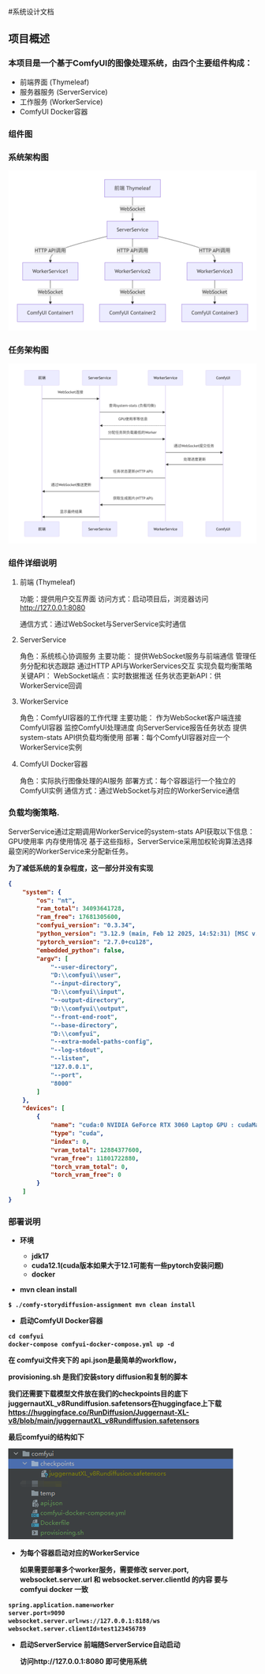 #系统设计文档
## 项目概述
### 本项目是一个基于ComfyUI的图像处理系统，由四个主要组件构成：

- 前端界面 (Thymeleaf) 
- 服务器服务 (ServerService)
- 工作服务 (WorkerService)
- ComfyUI Docker容器

### 组件图
### 系统架构图
![任务架构图](docs/workflow2.png)

### 任务架构图
![系统架构图](docs/workflow1.png)


### 组件详细说明
1. 前端 (Thymeleaf)
   
   功能：提供用户交互界面
   访问方式：启动项目后，浏览器访问 http://127.0.0.1:8080
   
   通信方式：通过WebSocket与ServerService实时通信
2. ServerService
   
   角色：系统核心协调服务
   主要功能：
   提供WebSocket服务与前端通信
   管理任务分配和状态跟踪
   通过HTTP API与WorkerServices交互
   实现负载均衡策略
   关键API：
   WebSocket端点：实时数据推送
   任务状态更新API：供WorkerService回调
3. WorkerService
   
   角色：ComfyUI容器的工作代理
   主要功能：
   作为WebSocket客户端连接ComfyUI容器
   监控ComfyUI处理进度
   向ServerService报告任务状态
   提供system-stats API供负载均衡使用
   部署：每个ComfyUI容器对应一个WorkerService实例
4. ComfyUI Docker容器
   
   角色：实际执行图像处理的AI服务
   部署方式：每个容器运行一个独立的ComfyUI实例
   通信方式：通过WebSocket与对应的WorkerService通信


### 负载均衡策略.
ServerService通过定期调用WorkerService的system-stats API获取以下信息：
GPU使用率
内存使用情况
基于这些指标，ServerService采用加权轮询算法选择最空闲的WorkerService来分配新任务。

<b>为了减低系统的复杂程度，这一部分并没有实现 <b>
```json
{
    "system": {
        "os": "nt",
        "ram_total": 34093641728,
        "ram_free": 17681305600,
        "comfyui_version": "0.3.34",
        "python_version": "3.12.9 (main, Feb 12 2025, 14:52:31) [MSC v.1942 64 bit (AMD64)]",
        "pytorch_version": "2.7.0+cu128",
        "embedded_python": false,
        "argv": [
            "--user-directory",
            "D:\\comfyui\\user",
            "--input-directory",
            "D:\\comfyui\\input",
            "--output-directory",
            "D:\\comfyui\\output",
            "--front-end-root",
            "--base-directory",
            "D:\\comfyui",
            "--extra-model-paths-config",
            "--log-stdout",
            "--listen",
            "127.0.0.1",
            "--port",
            "8000"
        ]
    },
    "devices": [
        {
            "name": "cuda:0 NVIDIA GeForce RTX 3060 Laptop GPU : cudaMallocAsync",
            "type": "cuda",
            "index": 0,
            "vram_total": 12884377600,
            "vram_free": 11801722880,
            "torch_vram_total": 0,
            "torch_vram_free": 0
        }
    ]
}
```

### 部署说明
- 环境
  - jdk17
  - cuda12.1(cuda版本如果大于12.1可能有一些pytorch安装问题)
  - docker
    
- mvn clean install
```shell
$ ./comfy-storydiffusion-assignment mvn clean install
```
- 启动ComfyUI Docker容器
```shell
cd comfyui
docker-compose comfyui-docker-compose.yml up -d
```
在 comfyui文件夹下的 api.json是最简单的workflow，

provisioning.sh 是我们安装story diffusion和复制的脚本

我们还需要下载模型文件放在我们的checkpoints目的底下
juggernautXL_v8Rundiffusion.safetensors在huggingface上下载
https://huggingface.co/RunDiffusion/Juggernaut-XL-v8/blob/main/juggernautXL_v8Rundiffusion.safetensors

最后comfyui的结构如下

![comfyuiFolder](docs/comfyui.jpg)

- 为每个容器启动对应的WorkerService

    如果需要部署多个worker服务，需要修改 server.port, websocket.server.url 和 websocket.server.clientId 的内容
要与 comfyui docker 一致
```properties
spring.application.name=worker
server.port=9090
websocket.server.url=ws://127.0.0.1:8188/ws
websocket.server.clientId=test123456789

```
- 启动ServerService
    前端随ServerService自动启动
  
    访问http://127.0.0.1:8080 即可使用系统